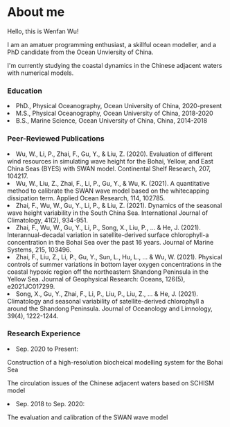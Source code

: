# About me
Hello, this is Wenfan Wu!
<p>I am an amatuer programming enthusiast, a skillful ocean modeller, and a PhD candidate from the Ocean Unviersity of China.</p>
<p>I'm currently studying the coastal dynamics in the Chinese adjacent waters with numerical models. </p>

<h3> Education</h3>
  <li>PhD., Physical Oceanography, Ocean University of China, 2020-present</li>
  <li>M.S., Physical Oceanography, Ocean University of China, 2018-2020</li>
  <li>B.S., Marine Science, Ocean University of China, China, 2014-2018</li>


<h3> Peer-Reviewed Publications</h3>
  <li>Wu, W., Li, P., Zhai, F., Gu, Y., & Liu, Z. (2020). Evaluation of different wind resources in simulating wave height for the Bohai, Yellow, and East China Seas (BYES) with SWAN model. Continental Shelf Research, 207, 104217.</li>
  <li>Wu, W., Liu, Z., Zhai, F., Li, P., Gu, Y., & Wu, K. (2021). A quantitative method to calibrate the SWAN wave model based on the whitecapping dissipation term. Applied Ocean Research, 114, 102785.</li>
  <li>Zhai, F., Wu, W., Gu, Y., Li, P., & Liu, Z. (2021). Dynamics of the seasonal wave height variability in the South China Sea. International Journal of Climatology, 41(2), 934-951.</li>
  <li>Zhai, F., Wu, W., Gu, Y., Li, P., Song, X., Liu, P., ... & He, J. (2021). Interannual-decadal variation in satellite-derived surface chlorophyll-a concentration in the Bohai Sea over the past 16 years. Journal of Marine Systems, 215, 103496.</li>
  <li>Zhai, F., Liu, Z., Li, P., Gu, Y., Sun, L., Hu, L., ... & Wu, W. (2021). Physical controls of summer variations in bottom layer oxygen concentrations in the coastal hypoxic region off the northeastern Shandong Peninsula in the Yellow Sea. Journal of Geophysical Research: Oceans, 126(5), e2021JC017299.</li>
  <li>Song, X., Gu, Y., Zhai, F., Li, P., Liu, P., Liu, Z., ... & He, J. (2021). Climatology and seasonal variability of satellite-derived chlorophyll a around the Shandong Peninsula. Journal of Oceanology and Limnology, 39(4), 1222-1244.</li>


<h3> Research Experience</h3>
<li>Sep. 2020 to Present:</li>
  <p>Construction of a high-resolution biocheical modelling system for the Bohai Sea</p>
  <p>The circulation issues of the Chinese adjacent waters based on SCHISM model</p>
<li>Sep. 2018 to Sep. 2020: </li>
  <p>The evaluation and calibration of the SWAN wave model</p>
  <p></p>

